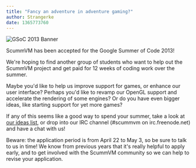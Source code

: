 ```yaml
---
title: "Fancy an adventure in adventure gaming?"
author: Strangerke
date: 1365773760
---
```


![GSoC 2013 Banner](/data/news/GSOC_13_banner.png)

ScummVM has been accepted for the Google Summer of Code 2013!

We're hoping to find another group of students who want to help out the ScummVM project and get paid for 12 weeks of coding work over the summer.

Maybe you'd like to help us improve support for games, or enhance our user interface? Perhaps you'd like to revamp our OpenGL support and accelerate the rendering of some engines? Or do you have even bigger ideas, like starting support for yet more games?

If any of this seems like a good way to spend your summer, take a look at [our ideas list](http://wiki.scummvm.org/index.php/GSoC_Ideas), or drop into our IRC channel (#scummvm on irc.freenode.net) and have a chat with us!

Beware: the application period is from April 22 to May 3, so be sure to talk to us in time! We know from previous years that it's really helpful to apply early, and to get involved with the ScummVM community so we can help to revise your application.
